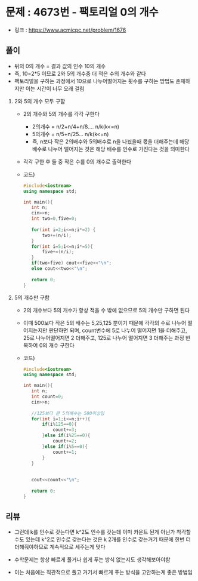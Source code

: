 # 문제 : 4673번 - 팩토리얼 0의 개수

* 링크 : https://www.acmicpc.net/problem/1676



## 풀이 

* 뒤의 0의 개수 = 결과 값의  인수 10의 개수
* 즉, 10=2*5 이므로 2와 5의 개수중 더 적은 수의 개수와 같다
* 팩토리얼을 구하는 과정에서 10으로 나누어떨어지는 횟수를 구하는 방법도 존재하지만 이는 시간이 너무 오래 걸림

1. 2와 5의 개수 모두 구함

   * 2의 개수와 5의 개수를 각각 구한다

     * 2의개수 = n/2+n/4+n/8.... n/k(k<=n)
     * 5의개수 = n/5+n/25... n/k(k<=n)
     * 즉, n보다 작은 2의배수와 5의배수로 n을 나눴을때 몫을 더해주는데 해당 배수로 나누어 떨어지는 것은 해당 배수를 인수로 가진다는 것을 의미한다

   * 각각 구한 후 둘 중 작은 수를 0의 개수로 출력한다

   * 코드)

     ```c++
     #include<iostream>
     using namespace std;
     
     int main(){
     	int n;
     	cin>>n;
     	int two=0,five=0;
     	
     	for(int i=2;i<=n;i*=2) {
     		two+=(n/i);
     	}
     	for(int i=5;i<=n;i*=5){
     		five+=(n/i);
     	}
     	if(two>five) cout<<five<<"\n";
     	else cout<<two<<"\n";
     	
     	return 0;
     }
     ```

2. 5의 개수만 구함

   * 2의 개수보다 5의 개수가 항상 적을 수 밖에 없으므로 5의 개수만 구하면 된다

   * 이때 500보다 작은 5의 배수는 5,25,125 뿐이기 때문에 각각의 수로 나누어 떨어지는지만 판단하면 되며,  count변수에 5로 나누어 떨어지면 1을 더해주고, 25로 나누어떨어지면 2 더해주고, 125로 나누어 떨어지면 3 더해주는 과정 반복하여 0의 개수 구한다

   * 코드)

     ```c++
     #include<iostream>
     using namespace std;
     
     int main(){
     	int n;
     	int count=0;
     	cin>>n;
     	
     	//125보다 큰 5의배수는 500이상임 
     	for(int i=1;i<=n;i++){
     		if(i%125==0){
     			count+=3;
     		}else if(i%25==0){
     			count+=2;
     		}else if(i%5==0){
     			count+=1;
     		}
     	}	
     	
     	
     	cout<<count<<"\n";
     	
     	return 0;
     }
     ```

       





## 리뷰

* 그런데 k를 인수로 갖는다면 k^2도 인수를 갖는데 이미 카운트 된게 아닌가 착각할수도 있는데 k^2로 인수로 갖는다는 것은 k 2개를 인수로 갖는거기 때문에 한번 더 더해줘야하므로 계속적으로 세주는게 맞다

* 수학문제는 항상 빠르게 풀거나 쉽게 푸는 방식 없는지도 생각해보아야함 
* 이는 처음에는 직관적으로 풀고 거기서 빠르게 푸는 방식을 고안하는게 좋은 방법임